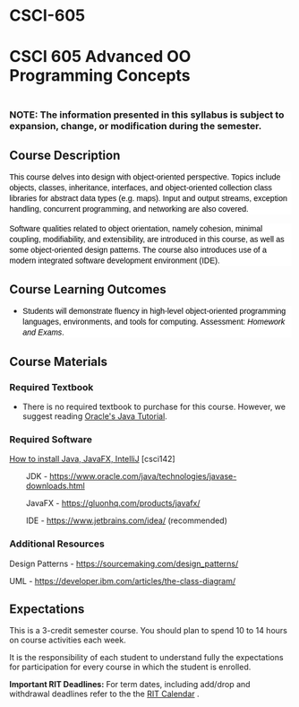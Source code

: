 # CSCI-605
<html>
<head>
</head>
<body>
<h1>CSCI 605 Advanced OO Programming Concepts</h1>
<h3><br /><strong>NOTE:</strong> The information presented in this syllabus is subject to expansion, change, or modification during the semester.</h3>
<h2>Course Description</h2>
<p style="line-height: 14.2pt; background: white; margin-right: 0in; margin-left: 0in; font-size: 12pt; font-family: 'Times New Roman', serif;"><span style="font-size: 10.5pt; font-family: Helvetica, sans-serif; color: black;">This course delves into design with object-oriented perspective. Topics include objects, classes, inheritance, interfaces, and object-oriented collection class libraries for abstract data types (e.g. maps). Input and output streams, exception handling, concurrent programming, and networking are also covered.</span></p>
<p style="line-height: 14.2pt; background: white; margin-right: 0in; margin-left: 0in; font-size: 12pt; font-family: 'Times New Roman', serif;"><span style="font-size: 10.5pt; font-family: Helvetica, sans-serif; color: black;">Software qualities related to object orientation, namely cohesion, minimal coupling, modifiability, and extensibility, are introduced in this course, as well as some object-oriented design patterns. The course also introduces use of a modern integrated software development environment (IDE).</span></p>
<h2>Course Learning Outcomes</h2>
<ul>
<li style="line-height: 14.2pt; background: white; font-size: 12pt; font-family: 'Times New Roman', serif;">
<p><span style="font-size: 10.5pt; font-family: Helvetica, sans-serif; color: black;">Students will demonstrate fluency in high-level object-oriented programming languages, environments, and tools for computing.&nbsp;Assessment: <i>Homework and Exams</i>.</span></p>
</li>
</ul>
<h2>Course Materials</h2>
<h3>Required Textbook</h3>
<ul>
<li>There is no required textbook to purchase for this course. However, we suggest reading <a href="https://docs.oracle.com/javase/tutorial/java/" target="_blank" rel="noopener">Oracle's Java Tutorial</a>.</li>
</ul>
<h3>Required Software</h3>
<p><a href="https://www.cs.rit.edu/~csci142/Resources/setup.html" target="_blank" rel="noopener">How to install Java, JavaFX, IntelliJ</a>&nbsp;[csci142]</p>
<p style="padding-left: 30px;">JDK -&nbsp;<a href="https://www.oracle.com/java/technologies/javase-downloads.html">https://www.oracle.com/java/technologies/javase-downloads.html</a></p>
<p style="padding-left: 30px;">JavaFX - <a href="https://gluonhq.com/products/javafx/">https://gluonhq.com/products/javafx/</a></p>
<p style="padding-left: 30px;">IDE - <a href="https://www.jetbrains.com/idea/">https://www.jetbrains.com/idea/</a>&nbsp;(recommended)</p>
<p></p>
<h3>Additional Resources</h3>
<p>Design Patterns - <a href="https://sourcemaking.com/design_patterns/">https://sourcemaking.com/design_patterns/</a></p>
<p>UML - <a href="https://developer.ibm.com/articles/the-class-diagram/">https://developer.ibm.com/articles/the-class-diagram/</a></p>
<h2>Expectations</h2>
<p>This is a 3-credit semester course. You should plan to spend 10 to 14 hours on course activities each week.</p>
<p>It is the responsibility of each student to understand fully the expectations for participation for every course in which the student is enrolled.&nbsp;</p>
<p><strong>Important RIT Deadlines:</strong> For term dates, including add/drop and withdrawal deadlines refer to the the&nbsp;<a href="https://www.rit.edu/calendar" target="_blank" rel="noopener">RIT Calendar</a> .</p>
</body>
</html>
